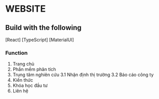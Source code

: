 # WEBSITE
## Build with the following
[React]
[TypeScript]
[MaterialUI]
### Function
1. Trang chủ
2. Phần mềm phân tích
3. Trung tâm nghiên cứu
3.1 Nhận định thị trường
3.2 Báo cáo công ty
4. Kiến thức
5. Khóa học đầu tư
6. Liên hệ